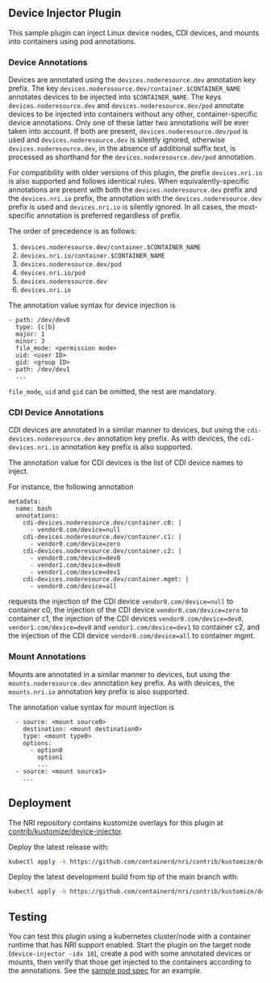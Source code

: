 ## Device Injector Plugin

This sample plugin can inject Linux device nodes, CDI devices, and mounts into
containers using pod annotations.

### Device Annotations

Devices are annotated using the `devices.noderesource.dev` annotation key
prefix. The key `devices.noderesource.dev/container.$CONTAINER_NAME` annotates
devices to be injected into `$CONTAINER_NAME`. The keys
`devices.noderesource.dev` and `devices.noderesource.dev/pod` annotate devices
to be injected into containers without any other, container-specific device
annotations. Only one of these latter two annotations will be ever taken into
account. If both are present, `devices.noderesource.dev/pod` is used and
`devices.noderesource.dev` is silently ignored, otherwise
`devices.noderesource.dev`, in the absence of additional suffix text, is
processed as shorthand for the `devices.noderesource.dev/pod` annotation.

For compatibility with older versions of this plugin, the prefix
`devices.nri.io` is also supported and follows identical rules. When
equivalently-specific annotations are present with both the
`devices.noderesource.dev` prefix and the `devices.nri.io` prefix, the
annotation with the `devices.noderesource.dev` prefix is used and
`devices.nri.io` is silently ignored. In all cases, the most-specific
annotation is preferred regardless of prefix.

The order of precedence is as follows:

1. `devices.noderesource.dev/container.$CONTAINER_NAME`
2. `devices.nri.io/container.$CONTAINER_NAME`
3. `devices.noderesource.dev/pod`
4. `devices.nri.io/pod`
5. `devices.noderesource.dev`
6. `devices.nri.io`

The annotation value syntax for device injection is

```
- path: /dev/dev0
  type: {c|b}
  major: 1
  minor: 3
  file_mode: <permission mode>
  uid: <user ID>
  gid: <group ID>
- path: /dev/dev1
  ...
```

`file_mode`, `uid` and `gid` can be omitted, the rest are mandatory.

### CDI Device Annotations

CDI devices are annotated in a similar manner to devices, but using the
`cdi-devices.noderesource.dev` annotation key prefix. As with devices, the
`cdi-devices.nri.io` annotation key prefix is also supported.

The annotation value for CDI devices is the list of CDI device names to inject.

For instance, the following annotation

```
metadata:
  name: bash
  annotations:
    cdi-devices.noderesource.dev/container.c0: |
      - vendor0.com/device=null
    cdi-devices.noderesource.dev/container.c1: |
      - vendor0.com/device=zero
    cdi-devices.noderesource.dev/container.c2: |
      - vendor0.com/device=dev0
      - vendor1.com/device=dev0
      - vendor1.com/device=dev1
    cdi-devices.noderesource.dev/container.mgmt: |
      - vendor0.com/device=all
```

requests the injection of the CDI device `vendor0.com/device=null` to container
c0, the injection of the CDI device `vendor0.com/device=zero` to container c1,
the injection of the CDI devices `vendor0.com/device=dev0`,
`vendor1.com/device=dev0` and `vendor1.com/device=dev1` to container c2, and
the injection of the CDI device `vendor0.com/device=all` to container mgmt.

### Mount Annotations

Mounts are annotated in a similar manner to devices, but using the
`mounts.noderesource.dev` annotation key prefix. As with devices, the
`mounts.nri.io` annotation key prefix is also supported.

The annotation value syntax for mount injection is

```
  - source: <mount source0>
    destination: <mount destination0>
    type: <mount type0>
    options:
      - option0
        option1
        ...
  - source: <mount source1>
    ...
```

## Deployment

The NRI repository contains kustomize overlays for this plugin at
[contrib/kustomize/device-injector](../../contrib/kustomize/device-injector).

Deploy the latest release with:

```bash
kubectl apply -k https://github.com/containerd/nri/contrib/kustomize/device-injector
```

Deploy the latest development build from tip of the main branch with:

```bash
kubectl apply -k https://github.com/containerd/nri/contrib/kustomize/device-injector/unstable
```

## Testing

You can test this plugin using a kubernetes cluster/node with a container
runtime that has NRI support enabled. Start the plugin on the target node
(`device-injector -idx 10`), create a pod with some annotated devices or
mounts, then verify that those get injected to the containers according
to the annotations. See the [sample pod spec](sample-device-inject.yaml)
for an example.
